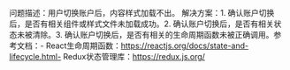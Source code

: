 问题描述：用户切换账户后，内容样式加载不出。
解决方案：1. 确认账户切换后，是否有相关组件或样式文件未加载成功。2. 确认账户切换后，是否有相关状态未被清除。3. 确认账户切换后，是否有相关的生命周期函数未被正确调用。参考文档：- React生命周期函数：https://reactjs.org/docs/state-and-lifecycle.html- Redux状态管理库：https://redux.js.org/
